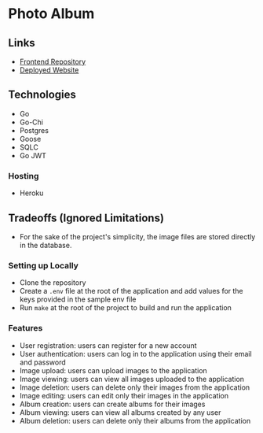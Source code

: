 # Photo Album

## Links

- [Frontend Repository](https://github.com/apella1/photo_album_ui)
- [Deployed Website](https://pt-album.vercel.app/)

## Technologies

- Go
- Go-Chi
- Postgres
- Goose
- SQLC
- Go JWT

### Hosting

- Heroku

## Tradeoffs (Ignored Limitations)

- For the sake of the project's simplicity, the image files are stored directly in the database.

### Setting up Locally

- Clone the repository
- Create a `.env` file at the root of the application and add values for the keys provided in the sample env file
- Run `make` at the root of the project to build and run the application

### Features

- User registration: users can register for a new account
- User authentication: users can log in to the application using their email and password
- Image upload: users can upload images to the application
- Image viewing: users can view all images uploaded to the application
- Image deletion: users can delete only their images from the application
- Image editing: users can edit only their images in the application
- Album creation: users can create albums for their images
- Album viewing: users can view all albums created by any user
- Album deletion: users can delete only their albums from the application
